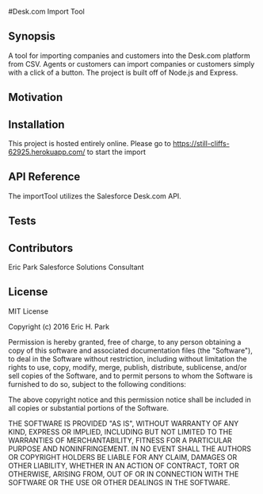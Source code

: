 #Desk.com Import Tool

## Synopsis
A tool for importing companies and customers into the Desk.com platform from CSV. Agents or customers can import companies or customers simply with a click of a button. The project is built off of Node.js and Express. 

## Motivation

## Installation
This project is hosted entirely online. Please go to https://still-cliffs-62925.herokuapp.com/ to start the import

## API Reference
The importTool utilizes the Salesforce Desk.com API.

## Tests

## Contributors

Eric Park 
Salesforce Solutions Consultant

## License
MIT License

Copyright (c) 2016 Eric H. Park

Permission is hereby granted, free of charge, to any person obtaining a copy
of this software and associated documentation files (the "Software"), to deal
in the Software without restriction, including without limitation the rights
to use, copy, modify, merge, publish, distribute, sublicense, and/or sell
copies of the Software, and to permit persons to whom the Software is
furnished to do so, subject to the following conditions:

The above copyright notice and this permission notice shall be included in all
copies or substantial portions of the Software.

THE SOFTWARE IS PROVIDED "AS IS", WITHOUT WARRANTY OF ANY KIND, EXPRESS OR
IMPLIED, INCLUDING BUT NOT LIMITED TO THE WARRANTIES OF MERCHANTABILITY,
FITNESS FOR A PARTICULAR PURPOSE AND NONINFRINGEMENT. IN NO EVENT SHALL THE
AUTHORS OR COPYRIGHT HOLDERS BE LIABLE FOR ANY CLAIM, DAMAGES OR OTHER
LIABILITY, WHETHER IN AN ACTION OF CONTRACT, TORT OR OTHERWISE, ARISING FROM,
OUT OF OR IN CONNECTION WITH THE SOFTWARE OR THE USE OR OTHER DEALINGS IN THE
SOFTWARE.
